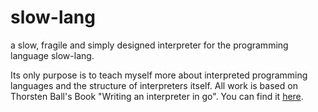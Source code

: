 # slow-lang

a slow, fragile and simply designed interpreter for the programming language slow-lang.

Its only purpose is to teach myself more about interpreted programming
languages and the structure of interpreters itself.
All work is based on Thorsten Ball's Book "Writing an interpreter in
go".
You can find it [here](https://interpreterbook.com/).
